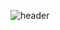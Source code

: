 ![header](https://capsule-render.vercel.app/api?type=waving&color=gradient&customColorList=4&height=300&section=header&text=HyundongSung&animation=fadeIn&20render&fontSize=70)
